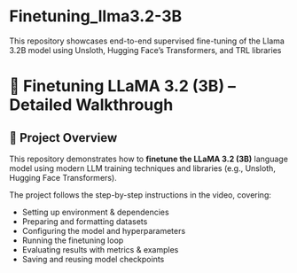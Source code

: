 # Finetuning_llma3.2-3B
This repository showcases end-to-end supervised fine-tuning of the Llama 3.2B model using Unsloth, Hugging Face’s Transformers, and TRL libraries

# 🦙 Finetuning LLaMA 3.2 (3B) – Detailed Walkthrough


## 📖 Project Overview

This repository demonstrates how to **finetune the LLaMA 3.2 (3B)** language model using modern LLM training techniques and libraries (e.g., Unsloth, Hugging Face Transformers).

The project follows the step-by-step instructions in the video, covering:

- Setting up environment & dependencies  
- Preparing and formatting datasets  
- Configuring the model and hyperparameters  
- Running the finetuning loop  
- Evaluating results with metrics & examples  
- Saving and reusing model checkpoints  

